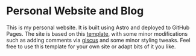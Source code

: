 # Personal Website and Blog

This is my personal website. It is built using Astro and deployed to GitHub Pages. The site is based on this [template](https://github.com/chrismwilliams/astro-theme-cactus), with some minor modifications such as adding comments via [giscus](https://giscus.app/) and some minor styling tweaks. Feel free to use this template for your own site or adapt bits of it you like.
